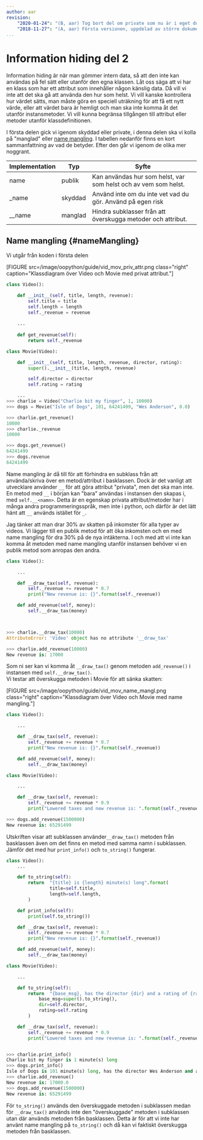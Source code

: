 ```yaml
---
author: aar
revision:
    "2020-01-24": "(B, aar) Tog bort del om private som nu är i eget dokument."
    "2018-11-27": "(A, aar) Första versionen, uppdelad av större dokument."
...
```

Information hiding del 2
==================================

Information hiding är när man gömmer intern data, så att den inte kan användas på fel sätt eller utanför den egna klassen. Låt oss säga att vi har en klass som har ett attribut som innehåller någon känslig data. Då vill vi inte att det ska gå att använda den hur som helst. Vi vill kanske kontrollera hur värdet sätts, man måste göra en speciell uträkning för att få ett nytt värde, eller att värdet bara är hemligt och man ska inte komma åt det utanför instansmetoder. Vi vill kunna begränsa tillgången till attribut eller metoder utanför klassdefinitionen.

I första delen gick vi igenom skyddad eller private, i denna delen ska vi kolla på "manglad" eller [name mangling](https://docs.python.org/3.7/tutorial/classes.html#private-variables). I tabellen nedanför finns en kort sammanfattning av vad de betyder. Efter den går vi igenom de olika mer noggrant. 

| Implementation | Typ     | Syfte                                                                                 |
|----------------|---------|---------------------------------------------------------------------------------------|
| name           | publik  | Kan användas hur som helst, var som helst och av vem som helst.                       |
| _name          | skyddad | Använd inte om du inte vet vad du gör. Använd på egen risk                            |
| __name         | manglad | Hindra subklasser från att överskugga metoder och attribut.                           |



Name mangling {#nameMangling}
------------------------------

Vi utgår från koden i första delen

[FIGURE src=/image/oopython/guide/vid_mov_priv_attr.png class="right" caption="Klassdiagram över Video och Movie med privat attribut."]

```python
class Video():

    def __init__(self, title, length, revenue):
        self.title = title
        self.length = length
        self._revenue = revenue
        
    ...
    
    def get_revenue(self): 
        return self._revenue

class Movie(Video):

    def __init__(self, title, length, revenue, director, rating):
        super().__init__(title, length, revenue)

        self.director = director
        self.rating = rating

    ...
>>> charlie = Video("Charlie bit my finger", 1, 10000)
>>> dogs = Movie("Isle of Dogs", 101, 64241499, "Wes Anderson", 8.0)

>>> charlie.get_revenue()
10000
>>> charlie._revenue
10000

>>> dogs.get_revenue()
64241499
>>> dogs.revenue
64241499
```

Name mangling är då till för att förhindra en subklass från att använda/skriva över en metod/attribut i basklassen. Dock är det vanligt att utvecklare använder `__` för att göra attribut "privata", men det ska man inte.
En metod med `__` i början kan "bara" användas i instansen den skapas i, med `self.__<namn>`. Detta är en egenskap privata attribut/metoder har i många andra programmeringsspråk, men inte i python, och därför är det lätt hänt att `__` används istället för `_`.

Jag tänker att man drar 30% av skatten på inkomster för alla typer av videos. Vi lägger till en publik metod för att öka inkomsten och en med name mangling för dra 30% på de nya intäkterna. I och med att vi inte kan komma åt metoden med name mangling utanför instansen behöver vi en publik metod som anropas den andra.

```python
class Video():

    ...

    def __draw_tax(self, revenue):
        self._revenue += revenue * 0.7
        print("New revenue is: {}".format(self._revenue))

    def add_revenue(self, money):
        self.__draw_tax(money)



>>> charlie.__draw_tax(10000)
AttributeError: 'Video' object has no attribute '__draw_tax'

>>> charlie.add_revenue(10000)
New revenue is: 17000
```

Som ni ser kan vi komma åt `__draw_tax()` genom metoden `add_revenue()` i instansen med `self.__draw_tax()`.  
Vi testar att överskugga metoden i Movie för att sänka skatten:

[FIGURE src=/image/oopython/guide/vid_mov_name_mangl.png class="right" caption="Klassdiagram över Video och Movie med name mangling."]

```python
class Video():

    ...

    def __draw_tax(self, revenue):
        self._revenue += revenue * 0.7
        print("New revenue is: {}".format(self._revenue))

    def add_revenue(self, money):
        self.__draw_tax(money)

class Movie(Video):

    ...

    def __draw_tax(self, revenue):
        self._revenue += revenue * 0.9
        print("Lowered taxes and new revenue is: ".format(self._revenue))

>>> dogs.add_revenue(1500000)
New revenue is: 65291499
```

Utskriften visar att subklassen använder`__draw_tax()` metoden från basklassen även om det finns en metod med samma namn i subklassen. Jämför det med hur `print_info()` och `to_string()` fungerar.

```python
class Video():
    ...

    def to_string(self):
        return  "{title} is {length} minute(s) long".format(
                title=self.title,
                length=self.length,
        )

    def print_info(self):
        print(self.to_string())

    def __draw_tax(self, revenue):
        self._revenue += revenue * 0.7
        print("New revenue is: {}".format(self._revenue))

    def add_revenue(self, money):
        self.__draw_tax(money)

class Movie(Video):

    ...

    def to_string(self):
        return  "{base_msg}, has the director {dir} and a rating of {rating}".format(
            base_msg=super().to_string(),
            dir=self.director,
            rating=self.rating
        )

    def __draw_tax(self, revenue):
        self._revenue += revenue * 0.9
        print("Lowered taxes and new revenue is: ".format(self._revenue))


>>> charlie.print_info()
Charlie bit my finger is 1 minute(s) long
>>> dogs.print_info()
Isle of Dogs is 101 minute(s) long, has the director Wes Anderson and a rating of 8.0
>>> charlie.add_revenue()
New revenue is: 17000.0
>>> dogs.add_revenue(1500000)
New revenue is: 65291499
```

För `to_string()` används den överskuggade metoden i subklassen medan för `__draw_tax()` används inte den "överskuggade" metoden i subklassen utan där används metoden från basklassen. Detta är för att vi inte har använt name mangling på `to_string()` och då kan vi faktiskt överskugga metoden från basklassen.
